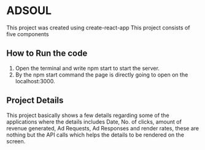 # ADSOUL
This project was created using create-react-app
This project consists of five components

## How to Run the code
1. Open the terminal and write npm start to start the server.
2. By the npm start command the page is directly going to open on the localhost:3000.

## Project Details
This project basically shows a few details regarding some of the applications where the details includes Date, No. of clicks, amount of revenue generated, Ad Requests, Ad Responses and render rates, these are nothing but the API calls which helps the details to be rendered on the screen.
